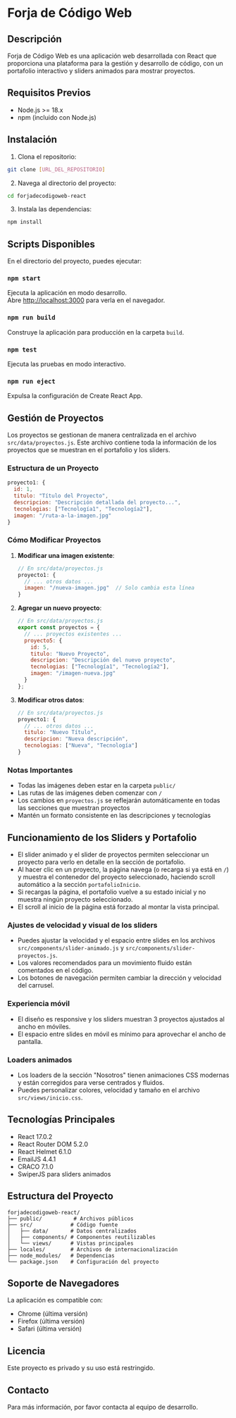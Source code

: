 # Forja de Código Web

## Descripción
Forja de Código Web es una aplicación web desarrollada con React que proporciona una plataforma para la gestión y desarrollo de código, con un portafolio interactivo y sliders animados para mostrar proyectos.

## Requisitos Previos
- Node.js >= 18.x
- npm (incluido con Node.js)

## Instalación

1. Clona el repositorio:
```bash
git clone [URL_DEL_REPOSITORIO]
```

2. Navega al directorio del proyecto:
```bash
cd forjadecodigoweb-react
```

3. Instala las dependencias:
```bash
npm install
```

## Scripts Disponibles

En el directorio del proyecto, puedes ejecutar:

### `npm start`
Ejecuta la aplicación en modo desarrollo.\
Abre [http://localhost:3000](http://localhost:3000) para verla en el navegador.

### `npm run build`
Construye la aplicación para producción en la carpeta `build`.

### `npm test`
Ejecuta las pruebas en modo interactivo.

### `npm run eject`
Expulsa la configuración de Create React App.

## Gestión de Proyectos

Los proyectos se gestionan de manera centralizada en el archivo `src/data/proyectos.js`. Este archivo contiene toda la información de los proyectos que se muestran en el portafolio y los sliders.

### Estructura de un Proyecto
```javascript
proyecto1: {
  id: 1,
  titulo: "Título del Proyecto",
  descripcion: "Descripción detallada del proyecto...",
  tecnologias: ["Tecnología1", "Tecnología2"],
  imagen: "/ruta-a-la-imagen.jpg"
}
```

### Cómo Modificar Proyectos

1. **Modificar una imagen existente**:
   ```javascript
   // En src/data/proyectos.js
   proyecto1: {
     // ... otros datos ...
     imagen: "/nueva-imagen.jpg"  // Solo cambia esta línea
   }
   ```

2. **Agregar un nuevo proyecto**:
   ```javascript
   // En src/data/proyectos.js
   export const proyectos = {
     // ... proyectos existentes ...
     proyecto5: {
       id: 5,
       titulo: "Nuevo Proyecto",
       descripcion: "Descripción del nuevo proyecto",
       tecnologias: ["Tecnología1", "Tecnología2"],
       imagen: "/imagen-nueva.jpg"
     }
   };
   ```

3. **Modificar otros datos**:
   ```javascript
   // En src/data/proyectos.js
   proyecto1: {
     // ... otros datos ...
     titulo: "Nuevo Título",
     descripcion: "Nueva descripción",
     tecnologias: ["Nueva", "Tecnología"]
   }
   ```

### Notas Importantes
- Todas las imágenes deben estar en la carpeta `public/`
- Las rutas de las imágenes deben comenzar con `/`
- Los cambios en `proyectos.js` se reflejarán automáticamente en todas las secciones que muestran proyectos
- Mantén un formato consistente en las descripciones y tecnologías

## Funcionamiento de los Sliders y Portafolio

- El slider animado y el slider de proyectos permiten seleccionar un proyecto para verlo en detalle en la sección de portafolio.
- Al hacer clic en un proyecto, la página navega (o recarga si ya está en `/`) y muestra el contenedor del proyecto seleccionado, haciendo scroll automático a la sección `portafolioInicio`.
- Si recargas la página, el portafolio vuelve a su estado inicial y no muestra ningún proyecto seleccionado.
- El scroll al inicio de la página está forzado al montar la vista principal.

### Ajustes de velocidad y visual de los sliders
- Puedes ajustar la velocidad y el espacio entre slides en los archivos `src/components/slider-animado.js` y `src/components/slider-proyectos.js`.
- Los valores recomendados para un movimiento fluido están comentados en el código.
- Los botones de navegación permiten cambiar la dirección y velocidad del carrusel.

### Experiencia móvil
- El diseño es responsive y los sliders muestran 3 proyectos ajustados al ancho en móviles.
- El espacio entre slides en móvil es mínimo para aprovechar el ancho de pantalla.

### Loaders animados
- Los loaders de la sección "Nosotros" tienen animaciones CSS modernas y están corregidos para verse centrados y fluidos.
- Puedes personalizar colores, velocidad y tamaño en el archivo `src/views/inicio.css`.

## Tecnologías Principales
- React 17.0.2
- React Router DOM 5.2.0
- React Helmet 6.1.0
- EmailJS 4.4.1
- CRACO 7.1.0
- SwiperJS para sliders animados

## Estructura del Proyecto
```
forjadecodigoweb-react/
├── public/          # Archivos públicos
├── src/            # Código fuente
│   ├── data/       # Datos centralizados
│   ├── components/ # Componentes reutilizables
│   └── views/      # Vistas principales
├── locales/        # Archivos de internacionalización
├── node_modules/   # Dependencias
└── package.json    # Configuración del proyecto
```

## Soporte de Navegadores
La aplicación es compatible con:
- Chrome (última versión)
- Firefox (última versión)
- Safari (última versión)

## Licencia
Este proyecto es privado y su uso está restringido.

## Contacto
Para más información, por favor contacta al equipo de desarrollo. 